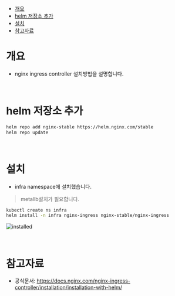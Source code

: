 - [개요](#--)
- [helm 저장소 추가](#helm-------)
- [설치](#--)
- [참고자료](#----)

# 개요
* nginx ingress controller 설치방법을 설명합니다.

<br>

# helm 저장소 추가
```sh
helm repo add nginx-stable https://helm.nginx.com/stable
helm repo update
```

<br>

# 설치
* infra namespace에 설치했습니다.
> metallb설치가 필요합니다.
```sh
kubectl create ns infra
helm install -n infra nginx-ingress nginx-stable/nginx-ingress
```

![installed](imgs/installed)

<br>

# 참고자료
* 공식문서: https://docs.nginx.com/nginx-ingress-controller/installation/installation-with-helm/
